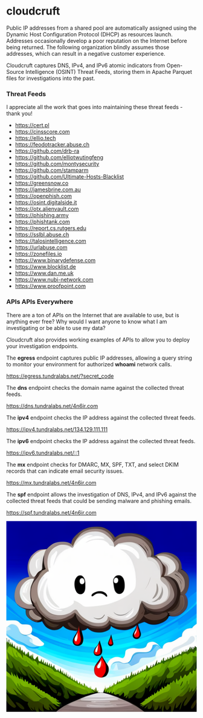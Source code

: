 # cloudcruft

Public IP addresses from a shared pool are automatically assigned using the Dynamic Host Configuration Protocol (DHCP) as resources launch. Addresses occasionally develop a poor reputation on the Internet before being returned. The following organization blindly assumes those addresses, which can result in a negative customer experience.

Cloudcruft captures DNS, IPv4, and IPv6 atomic indicators from Open-Source Intelligence (OSINT) Threat Feeds, storing them in Apache Parquet files for investigations into the past.

### Threat Feeds

I appreciate all the work that goes into maintaining these threat feeds - thank you!

- https://cert.pl
- https://cinsscore.com
- https://ellio.tech
- https://feodotracker.abuse.ch
- https://github.com/drb-ra
- https://github.com/elliotwutingfeng
- https://github.com/montysecurity
- https://github.com/stamparm
- https://github.com/Ultimate-Hosts-Blacklist
- https://greensnow.co
- https://jamesbrine.com.au
- https://openphish.com
- https://osint.digitalside.it
- https://otx.alienvault.com
- https://phishing.army
- https://phishtank.com
- https://report.cs.rutgers.edu
- https://sslbl.abuse.ch
- https://talosintelligence.com
- https://urlabuse.com
- https://zonefiles.io
- https://www.binarydefense.com
- https://www.blocklist.de
- https://www.dan.me.uk
- https://www.nubi-network.com
- https://www.proofpoint.com

### APIs APIs Everywhere

There are a ton of APIs on the Internet that are available to use, but is anything ever free? Why would I want anyone to know what I am investigating or be able to use my data?

Cloudcruft also provides working examples of APIs to allow you to deploy your investigation endpoints.

The **egress** endpoint captures public IP addresses, allowing a query string to monitor your environment for authorized **whoami** network calls.

https://egress.tundralabs.net/?secret_code

The **dns** endpoint checks the domain name against the collected threat feeds.

https://dns.tundralabs.net/4n6ir.com

The **ipv4** endpoint checks the IP address against the collected threat feeds.

https://ipv4.tundralabs.net/134.129.111.111

The **ipv6** endpoint checks the IP address against the collected threat feeds.

https://ipv6.tundralabs.net/::1

The **mx** endpoint checks for DMARC, MX, SPF, TXT, and select DKIM records that can indicate email security issues.

https://mx.tundralabs.net/4n6ir.com

The **spf** endpoint allows the investigation of DNS, IPv4, and IPv6 against the collected threat feeds that could be sending malware and phishing emails.

https://spf.tundralabs.net/4n6ir.com

![Cloud Cruft](images/cloudcruft.png)

